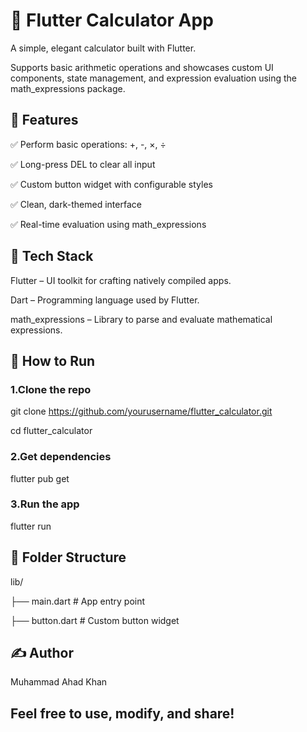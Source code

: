 # 📱 Flutter Calculator App

A simple, elegant calculator built with Flutter.

Supports basic arithmetic operations and showcases custom UI components, state management, and expression evaluation using the math_expressions package.

## 🚀 Features

✅ Perform basic operations: +, -, ×, ÷

✅ Long-press DEL to clear all input

✅ Custom button widget with configurable styles

✅ Clean, dark-themed interface

✅ Real-time evaluation using math_expressions

## 🔧 Tech Stack

Flutter – UI toolkit for crafting natively compiled apps.

Dart – Programming language used by Flutter.

math_expressions – Library to parse and evaluate mathematical expressions.


## 📂 How to Run

### 1.Clone the repo

git clone https://github.com/yourusername/flutter_calculator.git

cd flutter_calculator

### 2.Get dependencies

flutter pub get

### 3.Run the app

flutter run


## 📝 Folder Structure

lib/

 ├── main.dart    # App entry point
 
 ├── button.dart  # Custom button widget
 
## ✍️ Author
Muhammad Ahad Khan


## Feel free to use, modify, and share!


